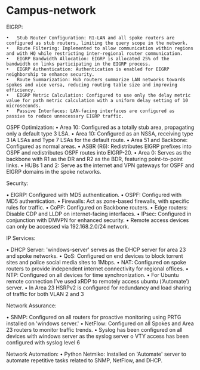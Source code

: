 # Campus-network

EIGRP:

    •	Stub Router Configuration: R1-LAN and all spoke routers are configured as stub routers, limiting the query scope in the network.
    •	Route Filtering: Implemented to allow communication within regions and with HQ while restricting inter-regional router communication.
    •	EIGRP Bandwidth Allocation: EIGRP is allocated 25% of the bandwidth on links participating in the EIGRP process.
    •	EIGRP Authentication: Authentication is enabled for EIGRP neighborship to enhance security.
    •	Route Summarization: Hub routers summarize LAN networks towards spokes and vice versa, reducing routing table size and improving efficiency.
    •	EIGRP Metric Calculation: Configured to use only the delay metric value for path metric calculation with a uniform delay setting of 10 microseconds.
    •	Passive Interfaces: LAN-facing interfaces are configured as passive to reduce unnecessary EIGRP traffic.

OSPF Optimization:
•	Area 10: Configured as a totally stub area, propagating only a default type 3 LSA.
•	Area 10: Configured as an NSSA, receiving type 3 IA LSAs and Type 7 LSAs for the default route.
•	Area 51 and Backbone: Configured as normal areas.
•	ASBR (R6): Redistributes EIGRP prefixes into OSPF and redistributes OSPF routes into EIGRP-20.
•	Area 0: Serves as the backbone with R1 as the DR and R2 as the BDR, featuring point-to-point links.
•	HUBs 1 and 2: Serve as the internet and VPN gateways for OSPF and EIGRP domains in the spoke networks.


Security:

•	EIGRP: Configured with MD5 authentication.
•	OSPF: Configured with MD5 authentication.
•	Firewalls: Act as zone-based firewalls, with specific rules for traffic.
•	CoPP: Configured on Backbone routers.
•	Edge routers: Disable CDP and LLDP on internet-facing interfaces.
•	IPsec: Configured in conjunction with DMVPN for enhanced security.
•	Remote access devices can only be accessed via 192.168.2.0/24 network.


IP Services:

•	DHCP Server: 'windows-server' serves as the DHCP server for area 23 and spoke networks.
•	QoS: Configured on end devices to block torrent sites and police social media sites to 1Mbps.
•	NAT: Configured on spoke routers to provide independent internet connectivity for regional offices.
•	NTP: Configured on all devices for time synchronization.
•	For Ubuntu remote connection I’ve used xRDP to remotely access ubuntu (‘Automate’) server.
•	In Area 23 HSRPv2 is configured for redundancy and load sharing of traffic for both VLAN 2 and 3

Network Assurance:

•	SNMP: Configured on all routers for proactive monitoring using PRTG installed on 'windows server.'
•	NetFlow: Configured on all Spokes and Area 23 routers to monitor traffic trends.
•	Syslog has been configured on all devices with windows server as the syslog server
o	VTY access has been configured with syslog level 6

Network Automation:
•	Python Netmiko: Installed on 'Automate' server to automate repetitive tasks related to SNMP, NetFlow, and DHCP.
